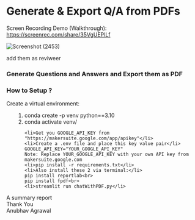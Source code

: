 # Generate & Export Q/A from PDFs
Screen Recording Demo (Walkthrough): https://screenrec.com/share/35VgUEPlLf <br>

![Screenshot (2453)](https://github.com/AnUbHaVafs/Generate_and_Export_QAs_from_PDFS/assets/76126067/8d93a74e-c4f0-4994-9278-3218113be95c)

add them as reviweer
<h3>Generate Questions and Answers and Export them as PDF</h3>
<h3>How to Setup ?</h3> 
Create a virtual environment:
<ul>
  <ol>
    <li>conda create -p venv python==3.10</li>
    <li>conda activate venv/</li>
    
    <li>Get you GOOGLE_API_KEY from "https://makersuite.google.com/app/apikey"</li>
    <li>Create a .env file and place this key value pair</li>
    GOOGLE_API_KEY="YOUR_GOOGLE_API_KEY"
    Note: Replace YOUR_GOOGLE_API_KEY with your own API key from makersuite.google.com
    <li>pip install -r requirements.txt</li>
    <li>Also install these 2 via terminal:</li>
    pip install reportlab<br>  
    pip install fpdf<br>
    <li>streamlit run chatWithPDF.py</li>
  </ol>
</ul>

A summary report <br>
Thank You <br>
Anubhav Agrawal <br>
